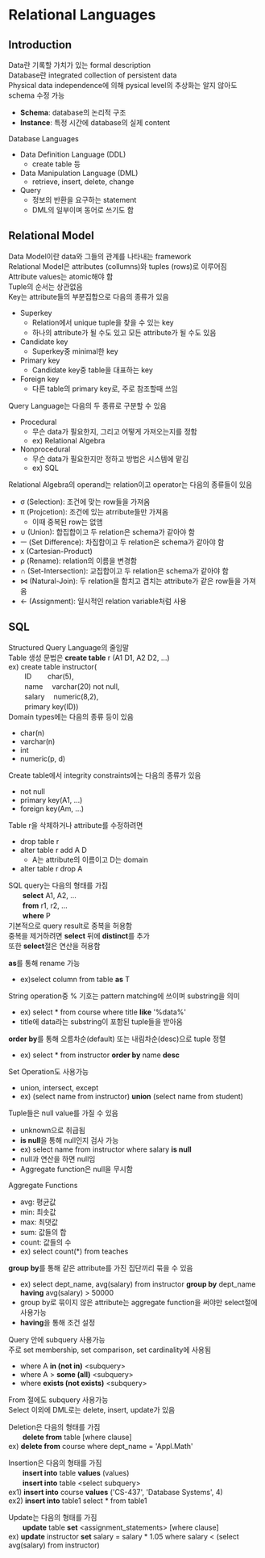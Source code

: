 # Relational Languages
## Introduction
Data란 기록할 가치가 있는 formal description  
Database란 integrated collection of persistent data   
Physical data independence에 의해 pysical level의 추상화는 알지 않아도 schema 수정 가능   
- **Schema**: database의 논리적 구조
- **Instance**: 특정 시간에 database의 실제 content

Database Languages
- Data Definition Language (DDL)
    - create table 등
- Data Manipulation Language (DML)
    - retrieve, insert, delete, change
- Query
    - 정보의 반환을 요구하는 statement
    - DML의 일부이며 동어로 쓰기도 함
## Relational Model
Data Model이란 data와 그들의 관계를 나타내는 framework   
Relational Model은 attributes (collumns)와 tuples (rows)로 이루어짐   
Attribute values는 atomic해야 함   
Tuple의 순서는 상관없음   
Key는 attribute들의 부분집합으로 다음의 종류가 있음
- Superkey
    - Relation에서 unique tuple을 찾을 수 있는 key
    - 하나의 attribute가 될 수도 있고 모든 attribute가 될 수도 있음
- Candidate key
    - Superkey중 minimal한 key
- Primary key
    - Candidate key중 table을 대표하는 key
- Foreign key
    - 다른 table의 primary key로, 주로 참조할때 쓰임

Query Language는 다음의 두 종류로 구분할 수 있음
- Procedural
    - 무슨 data가 필요한지, 그리고 어떻게 가져오는지를 정함
    - ex) Relational Algebra
- Nonprocedural
    - 무슨 data가 필요한지만 정하고 방법은 시스템에 맡김
    - ex) SQL

Relational Algebra의 operand는 relation이고 operator는 다음의 종류들이 있음
- σ (Selection): 조건에 맞는 row들을 가져옴
- π (Projcetion): 조건에 있는 atrribute들만 가져옴
    - 이때 중복된 row는 없앰
- ∪ (Union): 합집합이고 두 relation은 schema가 같아야 함
- ㅡ (Set Difference): 차집합이고 두 relation은 schema가 같아야 함 
- x (Cartesian-Product)
- ρ (Rename): relation의 이름을 변경함
- ∩ (Set-Intersection): 교집합이고 두 relation은 schema가 같아야 함
- ⋈ (Natural-Join): 두 relation을 합치고 겹치는 attribute가 같은 row들을 가져옴
- ← (Assignment): 일시적인 relation variable처럼 사용

## SQL
Structured Query Language의 줄임말  
Table 생성 문법은 **create table** r (A1 D1, A2 D2, ...)  
ex) create table instructor(  
 　　   ID  　　char(5),  
  　　  name 　varchar(20) not null,  
   　　 salary 　numeric(8,2),  
   　　 primary key(ID))  
Domain types에는 다음의 종류 등이 있음
- char(n)
- varchar(n)
- int
- numeric(p, d)  

Create table에서 integrity constraints에는 다음의 종류가 있음
- not null
- primary key(A1, ...)
- foreign key(Am, ...)

Table r을 삭제하거나 attribute를 수정하려면
- drop table r
- alter table r add A D
    - A는 attribute의 이름이고 D는 domain
- alter table r drop A

SQL query는 다음의 형태를 가짐  
　　**select** A1, A2, ...  
　　**from** r1, r2, ...  
　　**where** P  
기본적으로 query result로 중복을 허용함   
중복을 제거하려면 **select** 뒤에 **distinct**를 추가  
또한 **select**절은 연산을 허용함  

**as**를 통해 rename 가능
- ex)select column from table **as** T

String operation중 % 기호는 pattern matching에 쓰이며 substring을 의미
- ex) select * from course where title **like** '%data%'
- title에 data라는 substring이 포함된 tuple들을 받아옴

**order by**를 통해 오름차순(default) 또는 내림차순(desc)으로 tuple 정렬  
- ex) select * from instructor **order by** name **desc**

Set Operation도 사용가능
- union, intersect, except
- ex) (select name from instructor) **union** (select name from student)

Tuple들은 null value를 가질 수 있음  
- unknown으로 취급됨
- **is null**을 통해 null인지 검사 가능
- ex) select name from instructor where salary **is null**
- null과 연산을 하면 null임
- Aggregate function은 null을 무시함

Aggregate Functions
- avg: 평균값
- min: 최솟값
- max: 최댓값
- sum: 값들의 합
- count: 값들의 수
- ex) select count(*) from teaches

**group by**를 통해 같은 attribute를 가진 집단끼리 묶을 수 있음
- ex) select dept_name, avg(salary) from instructor **group by** dept_name **having** avg(salary) > 50000
- group by로 묶이지 않은 attribute는 aggregate function을 써야만 select절에 사용가능
- **having**을 통해 조건 설정

Query 안에 subquery 사용가능  
주로 set membership, set comparison, set cardinality에 사용됨
- where A **in (not in)** <subquery\>
- where A > **some (all)** <subquery\>
- where **exists (not exists)** <subquery\>

From 절에도 subquery 사용가능  
Select 이외에 DML로는 delete, insert, update가 있음  

Deletion은 다음의 형태를 가짐  
　　**delete from** table [where clause]  
ex) **delete from** course where dept_name = 'Appl.Math'  

Insertion은 다음의 형태를 가짐   
　　**insert into** table **values** (values)  
　　**insert into** table <select subquery\>  
ex1) **insert into** course **values** ('CS-437', 'Database Systems', 4)  
ex2) **insert into** table1 select * from table1  

Update는 다음의 형태를 가짐  
　　**update** table **set** <assignment_statements\> [where clause]  
ex) **update** instructor **set** salary = salary * 1.05 where salary < (select avg(salary) from instructor)  